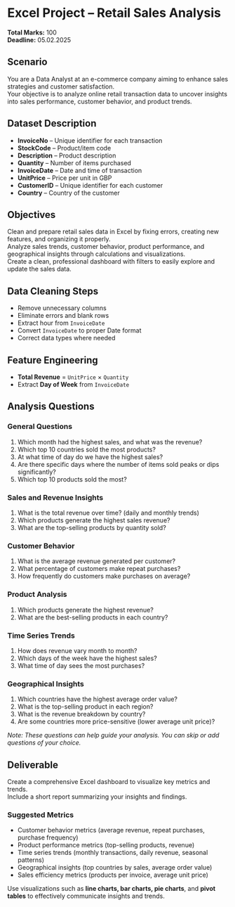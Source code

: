 # Excel Project – Retail Sales Analysis

**Total Marks:** 100  
**Deadline:** 05.02.2025

## Scenario

You are a Data Analyst at an e-commerce company aiming to enhance sales strategies and customer satisfaction.  
Your objective is to analyze online retail transaction data to uncover insights into sales performance, customer behavior, and product trends.

## Dataset Description

- **InvoiceNo** – Unique identifier for each transaction  
- **StockCode** – Product/item code  
- **Description** – Product description  
- **Quantity** – Number of items purchased  
- **InvoiceDate** – Date and time of transaction  
- **UnitPrice** – Price per unit in GBP  
- **CustomerID** – Unique identifier for each customer  
- **Country** – Country of the customer  

## Objectives

Clean and prepare retail sales data in Excel by fixing errors, creating new features, and organizing it properly.  
Analyze sales trends, customer behavior, product performance, and geographical insights through calculations and visualizations.  
Create a clean, professional dashboard with filters to easily explore and update the sales data.

## Data Cleaning Steps

- Remove unnecessary columns  
- Eliminate errors and blank rows  
- Extract hour from `InvoiceDate`  
- Convert `InvoiceDate` to proper Date format  
- Correct data types where needed  

## Feature Engineering

- **Total Revenue** = `UnitPrice` × `Quantity`  
- Extract **Day of Week** from `InvoiceDate`  

## Analysis Questions

### General Questions

1. Which month had the highest sales, and what was the revenue?  
2. Which top 10 countries sold the most products?  
3. At what time of day do we have the highest sales?  
4. Are there specific days where the number of items sold peaks or dips significantly?  
5. Which top 10 products sold the most?  

### Sales and Revenue Insights

1. What is the total revenue over time? (daily and monthly trends)  
2. Which products generate the highest sales revenue?  
3. What are the top-selling products by quantity sold?  

### Customer Behavior

1. What is the average revenue generated per customer?  
2. What percentage of customers make repeat purchases?  
3. How frequently do customers make purchases on average?  

### Product Analysis

1. Which products generate the highest revenue?  
2. What are the best-selling products in each country?  

### Time Series Trends

1. How does revenue vary month to month?  
2. Which days of the week have the highest sales?  
3. What time of day sees the most purchases?  

### Geographical Insights

1. Which countries have the highest average order value?  
2. What is the top-selling product in each region?  
3. What is the revenue breakdown by country?  
4. Are some countries more price-sensitive (lower average unit price)?  

*Note: These questions can help guide your analysis. You can skip or add questions of your choice.*

## Deliverable

Create a comprehensive Excel dashboard to visualize key metrics and trends.  
Include a short report summarizing your insights and findings.

### Suggested Metrics

- Customer behavior metrics (average revenue, repeat purchases, purchase frequency)  
- Product performance metrics (top-selling products, revenue)  
- Time series trends (monthly transactions, daily revenue, seasonal patterns)  
- Geographical insights (top countries by sales, average order value)  
- Sales efficiency metrics (products per invoice, average unit price)  

Use visualizations such as **line charts, bar charts, pie charts**, and **pivot tables** to effectively communicate insights and trends.

